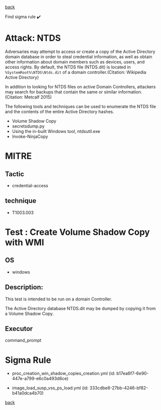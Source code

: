 
[back](../index.md)

Find sigma rule :heavy_check_mark: 

# Attack: NTDS 

Adversaries may attempt to access or create a copy of the Active Directory domain database in order to steal credential information, as well as obtain other information about domain members such as devices, users, and access rights. By default, the NTDS file (NTDS.dit) is located in <code>%SystemRoot%\NTDS\Ntds.dit</code> of a domain controller.(Citation: Wikipedia Active Directory)

In addition to looking for NTDS files on active Domain Controllers, attackers may search for backups that contain the same or similar information.(Citation: Metcalf 2015)

The following tools and techniques can be used to enumerate the NTDS file and the contents of the entire Active Directory hashes.

* Volume Shadow Copy
* secretsdump.py
* Using the in-built Windows tool, ntdsutil.exe
* Invoke-NinjaCopy


# MITRE
## Tactic
  - credential-access


## technique
  - T1003.003


# Test : Create Volume Shadow Copy with WMI
## OS
  - windows


## Description:
This test is intended to be run on a domain Controller.

The Active Directory database NTDS.dit may be dumped by copying it from a Volume Shadow Copy.


## Executor
command_prompt

# Sigma Rule
 - proc_creation_win_shadow_copies_creation.yml (id: b17ea6f7-6e90-447e-a799-e6c0a493d6ce)

 - image_load_susp_vss_ps_load.yml (id: 333cdbe8-27bb-4246-bf82-b41a0dca4b70)



[back](../index.md)
